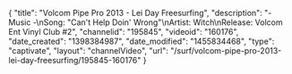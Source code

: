 {
    "title": "Volcom Pipe Pro 2013 - Lei Day Freesurfing",
    "description": "- Music -\nSong: \"Can't Help Doin' Wrong\"\nArtist: Witch\nRelease: Volcom Ent Vinyl Club #2",
    "channelid": "195845",
    "videoid": "160176",
    "date_created": "1398384987",
    "date_modified": "1455834468",
    "type": "captivate",
    "layout": "channelVideo",
    "url": "\/surf\/volcom-pipe-pro-2013-lei-day-freesurfing\/195845-160176"
}